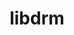 ---
title: "libdrm"
layout: cache
categories: [package, develop]
meta: {"versions": ["2.4.115"], "compilers": ["gcc@=11.1.0", "gcc@=11.3.0", "gcc@=11.4.0"], "oss": ["ubuntu20.04", "ubuntu22.04"], "platforms": ["linux"], "targets": ["x86_64_v3"], "stacks": ["e4s", "gpu-tests", "ml-linux-x86_64-rocm", "root"], "num_specs": 27, "num_specs_by_stack": {"root": 27, "e4s": 10, "gpu-tests": 5, "ml-linux-x86_64-rocm": 16}}
spec_details: [{"hash": "x6dmow5k6qibcinmmm6nyquzignmdtzg", "compiler": "gcc@=11.1.0", "versions": ["2.4.115"], "os": "ubuntu20.04", "platform": "linux", "target": "x86_64_v3", "variants": ["build_system=generic", "~docs"], "stacks": ["root", "e4s", "gpu-tests"], "size": "-", "tarball": "https://binaries.spack.io/develop/build_cache/linux-ubuntu20.04-x86_64_v3/gcc-11.1.0/libdrm-2.4.115/linux-ubuntu20.04-x86_64_v3-gcc-11.1.0-libdrm-2.4.115-x6dmow5k6qibcinmmm6nyquzignmdtzg.spack"}, {"hash": "a5kw4aynnuofxir5c6gzz52hzzxkrx2y", "compiler": "gcc@=11.1.0", "versions": ["2.4.115"], "os": "ubuntu20.04", "platform": "linux", "target": "x86_64_v3", "variants": ["build_system=generic", "~docs"], "stacks": ["root", "e4s", "gpu-tests"], "size": "-", "tarball": "https://binaries.spack.io/develop/build_cache/linux-ubuntu20.04-x86_64_v3/gcc-11.1.0/libdrm-2.4.115/linux-ubuntu20.04-x86_64_v3-gcc-11.1.0-libdrm-2.4.115-a5kw4aynnuofxir5c6gzz52hzzxkrx2y.spack"}, {"hash": "mhpyc6h3gbrg5ifpbbqpznqgnbeuec7e", "compiler": "gcc@=11.1.0", "versions": ["2.4.115"], "os": "ubuntu20.04", "platform": "linux", "target": "x86_64_v3", "variants": ["build_system=generic", "~docs"], "stacks": ["root", "e4s", "gpu-tests"], "size": "-", "tarball": "https://binaries.spack.io/develop/build_cache/linux-ubuntu20.04-x86_64_v3/gcc-11.1.0/libdrm-2.4.115/linux-ubuntu20.04-x86_64_v3-gcc-11.1.0-libdrm-2.4.115-mhpyc6h3gbrg5ifpbbqpznqgnbeuec7e.spack"}, {"hash": "yf7knlkb5plvovesfqvuo2vwoxwgqbwx", "compiler": "gcc@=11.1.0", "versions": ["2.4.115"], "os": "ubuntu20.04", "platform": "linux", "target": "x86_64_v3", "variants": ["build_system=generic", "~docs"], "stacks": ["root", "e4s", "gpu-tests"], "size": "-", "tarball": "https://binaries.spack.io/develop/build_cache/linux-ubuntu20.04-x86_64_v3/gcc-11.1.0/libdrm-2.4.115/linux-ubuntu20.04-x86_64_v3-gcc-11.1.0-libdrm-2.4.115-yf7knlkb5plvovesfqvuo2vwoxwgqbwx.spack"}, {"hash": "rxwedpuquewlszkepv2ztkcccdqhp64y", "compiler": "gcc@=11.1.0", "versions": ["2.4.115"], "os": "ubuntu20.04", "platform": "linux", "target": "x86_64_v3", "variants": ["build_system=generic", "~docs"], "stacks": ["root", "e4s"], "size": "-", "tarball": "https://binaries.spack.io/develop/build_cache/linux-ubuntu20.04-x86_64_v3/gcc-11.1.0/libdrm-2.4.115/linux-ubuntu20.04-x86_64_v3-gcc-11.1.0-libdrm-2.4.115-rxwedpuquewlszkepv2ztkcccdqhp64y.spack"}, {"hash": "crovhn4s4plctsuec4hdiu6242lugttb", "compiler": "gcc@=11.1.0", "versions": ["2.4.115"], "os": "ubuntu20.04", "platform": "linux", "target": "x86_64_v3", "variants": ["build_system=generic", "~docs"], "stacks": ["root", "e4s"], "size": "-", "tarball": "https://binaries.spack.io/develop/build_cache/linux-ubuntu20.04-x86_64_v3/gcc-11.1.0/libdrm-2.4.115/linux-ubuntu20.04-x86_64_v3-gcc-11.1.0-libdrm-2.4.115-crovhn4s4plctsuec4hdiu6242lugttb.spack"}, {"hash": "lfzcty5tc2gkdxvuk5xnysg4eckzxdiw", "compiler": "gcc@=11.1.0", "versions": ["2.4.115"], "os": "ubuntu20.04", "platform": "linux", "target": "x86_64_v3", "variants": ["build_system=generic", "~docs"], "stacks": ["root", "e4s"], "size": "-", "tarball": "https://binaries.spack.io/develop/build_cache/linux-ubuntu20.04-x86_64_v3/gcc-11.1.0/libdrm-2.4.115/linux-ubuntu20.04-x86_64_v3-gcc-11.1.0-libdrm-2.4.115-lfzcty5tc2gkdxvuk5xnysg4eckzxdiw.spack"}, {"hash": "irxxercjac55cjmntztrhh6cwyfuffwb", "compiler": "gcc@=11.1.0", "versions": ["2.4.115"], "os": "ubuntu20.04", "platform": "linux", "target": "x86_64_v3", "variants": ["build_system=generic", "~docs"], "stacks": ["root", "e4s"], "size": "-", "tarball": "https://binaries.spack.io/develop/build_cache/linux-ubuntu20.04-x86_64_v3/gcc-11.1.0/libdrm-2.4.115/linux-ubuntu20.04-x86_64_v3-gcc-11.1.0-libdrm-2.4.115-irxxercjac55cjmntztrhh6cwyfuffwb.spack"}, {"hash": "ag3mmfq6mktyfipvvli2cf7barbyehgi", "compiler": "gcc@=11.1.0", "versions": ["2.4.115"], "os": "ubuntu20.04", "platform": "linux", "target": "x86_64_v3", "variants": ["build_system=generic", "~docs"], "stacks": ["root", "gpu-tests"], "size": "-", "tarball": "https://binaries.spack.io/develop/build_cache/linux-ubuntu20.04-x86_64_v3/gcc-11.1.0/libdrm-2.4.115/linux-ubuntu20.04-x86_64_v3-gcc-11.1.0-libdrm-2.4.115-ag3mmfq6mktyfipvvli2cf7barbyehgi.spack"}, {"hash": "ydffg5fgp2uooniaacw4lzhnptjmp3fd", "compiler": "gcc@=11.4.0", "versions": ["2.4.115"], "os": "ubuntu20.04", "platform": "linux", "target": "x86_64_v3", "variants": ["build_system=generic", "~docs"], "stacks": ["root", "e4s"], "size": "-", "tarball": "https://binaries.spack.io/develop/build_cache/linux-ubuntu20.04-x86_64_v3/gcc-11.4.0/libdrm-2.4.115/linux-ubuntu20.04-x86_64_v3-gcc-11.4.0-libdrm-2.4.115-ydffg5fgp2uooniaacw4lzhnptjmp3fd.spack"}, {"hash": "c666vndf4t2fqwgqulehlwfv3k5acs3f", "compiler": "gcc@=11.4.0", "versions": ["2.4.115"], "os": "ubuntu20.04", "platform": "linux", "target": "x86_64_v3", "variants": ["build_system=generic", "~docs"], "stacks": ["root", "e4s"], "size": "-", "tarball": "https://binaries.spack.io/develop/build_cache/linux-ubuntu20.04-x86_64_v3/gcc-11.4.0/libdrm-2.4.115/linux-ubuntu20.04-x86_64_v3-gcc-11.4.0-libdrm-2.4.115-c666vndf4t2fqwgqulehlwfv3k5acs3f.spack"}, {"hash": "w22uxnartgx4lqzrf3no5dzsgcbpc6bl", "compiler": "gcc@=11.3.0", "versions": ["2.4.115"], "os": "ubuntu22.04", "platform": "linux", "target": "x86_64_v3", "variants": ["build_system=generic", "~docs"], "stacks": ["ml-linux-x86_64-rocm", "root"], "size": "-", "tarball": "https://binaries.spack.io/develop/build_cache/linux-ubuntu22.04-x86_64_v3/gcc-11.3.0/libdrm-2.4.115/linux-ubuntu22.04-x86_64_v3-gcc-11.3.0-libdrm-2.4.115-w22uxnartgx4lqzrf3no5dzsgcbpc6bl.spack"}, {"hash": "3qvnbacf7lycmd74rtp7fiarntali6oj", "compiler": "gcc@=11.3.0", "versions": ["2.4.115"], "os": "ubuntu22.04", "platform": "linux", "target": "x86_64_v3", "variants": ["build_system=generic", "~docs"], "stacks": ["ml-linux-x86_64-rocm", "root"], "size": "-", "tarball": "https://binaries.spack.io/develop/build_cache/linux-ubuntu22.04-x86_64_v3/gcc-11.3.0/libdrm-2.4.115/linux-ubuntu22.04-x86_64_v3-gcc-11.3.0-libdrm-2.4.115-3qvnbacf7lycmd74rtp7fiarntali6oj.spack"}, {"hash": "6imesl7z7kqsiwgx2mdqpnbsrtcxanu6", "compiler": "gcc@=11.3.0", "versions": ["2.4.115"], "os": "ubuntu22.04", "platform": "linux", "target": "x86_64_v3", "variants": ["build_system=generic", "~docs"], "stacks": ["ml-linux-x86_64-rocm", "root"], "size": "-", "tarball": "https://binaries.spack.io/develop/build_cache/linux-ubuntu22.04-x86_64_v3/gcc-11.3.0/libdrm-2.4.115/linux-ubuntu22.04-x86_64_v3-gcc-11.3.0-libdrm-2.4.115-6imesl7z7kqsiwgx2mdqpnbsrtcxanu6.spack"}, {"hash": "jmsoamp3seljchhbnlgduklkjxrucfbl", "compiler": "gcc@=11.3.0", "versions": ["2.4.115"], "os": "ubuntu22.04", "platform": "linux", "target": "x86_64_v3", "variants": ["build_system=generic", "~docs"], "stacks": ["ml-linux-x86_64-rocm", "root"], "size": "-", "tarball": "https://binaries.spack.io/develop/build_cache/linux-ubuntu22.04-x86_64_v3/gcc-11.3.0/libdrm-2.4.115/linux-ubuntu22.04-x86_64_v3-gcc-11.3.0-libdrm-2.4.115-jmsoamp3seljchhbnlgduklkjxrucfbl.spack"}, {"hash": "73jstd6y5visprymkmngjhqjh5xzwjgw", "compiler": "gcc@=11.3.0", "versions": ["2.4.115"], "os": "ubuntu22.04", "platform": "linux", "target": "x86_64_v3", "variants": ["build_system=generic", "~docs"], "stacks": ["ml-linux-x86_64-rocm", "root"], "size": "-", "tarball": "https://binaries.spack.io/develop/build_cache/linux-ubuntu22.04-x86_64_v3/gcc-11.3.0/libdrm-2.4.115/linux-ubuntu22.04-x86_64_v3-gcc-11.3.0-libdrm-2.4.115-73jstd6y5visprymkmngjhqjh5xzwjgw.spack"}, {"hash": "gekux6fevha3ndqiqhszqraxeoy674c2", "compiler": "gcc@=11.3.0", "versions": ["2.4.115"], "os": "ubuntu22.04", "platform": "linux", "target": "x86_64_v3", "variants": ["build_system=generic", "~docs"], "stacks": ["ml-linux-x86_64-rocm", "root"], "size": "-", "tarball": "https://binaries.spack.io/develop/build_cache/linux-ubuntu22.04-x86_64_v3/gcc-11.3.0/libdrm-2.4.115/linux-ubuntu22.04-x86_64_v3-gcc-11.3.0-libdrm-2.4.115-gekux6fevha3ndqiqhszqraxeoy674c2.spack"}, {"hash": "sctgg26fyxwfpridqhb5dzwwyo2l4tmf", "compiler": "gcc@=11.3.0", "versions": ["2.4.115"], "os": "ubuntu22.04", "platform": "linux", "target": "x86_64_v3", "variants": ["build_system=generic", "~docs"], "stacks": ["ml-linux-x86_64-rocm", "root"], "size": "-", "tarball": "https://binaries.spack.io/develop/build_cache/linux-ubuntu22.04-x86_64_v3/gcc-11.3.0/libdrm-2.4.115/linux-ubuntu22.04-x86_64_v3-gcc-11.3.0-libdrm-2.4.115-sctgg26fyxwfpridqhb5dzwwyo2l4tmf.spack"}, {"hash": "zzqnx6cqb2vcoia46f3z3qsf7h426bvj", "compiler": "gcc@=11.3.0", "versions": ["2.4.115"], "os": "ubuntu22.04", "platform": "linux", "target": "x86_64_v3", "variants": ["build_system=generic", "~docs"], "stacks": ["ml-linux-x86_64-rocm", "root"], "size": "-", "tarball": "https://binaries.spack.io/develop/build_cache/linux-ubuntu22.04-x86_64_v3/gcc-11.3.0/libdrm-2.4.115/linux-ubuntu22.04-x86_64_v3-gcc-11.3.0-libdrm-2.4.115-zzqnx6cqb2vcoia46f3z3qsf7h426bvj.spack"}, {"hash": "mdmuf3kg7se6kxj5lx5cr67dhb4yygao", "compiler": "gcc@=11.3.0", "versions": ["2.4.115"], "os": "ubuntu22.04", "platform": "linux", "target": "x86_64_v3", "variants": ["build_system=generic", "~docs"], "stacks": ["ml-linux-x86_64-rocm", "root"], "size": "-", "tarball": "https://binaries.spack.io/develop/build_cache/linux-ubuntu22.04-x86_64_v3/gcc-11.3.0/libdrm-2.4.115/linux-ubuntu22.04-x86_64_v3-gcc-11.3.0-libdrm-2.4.115-mdmuf3kg7se6kxj5lx5cr67dhb4yygao.spack"}, {"hash": "4z4sj7uxe3jx3xofypjhq6r2knnnywnx", "compiler": "gcc@=11.3.0", "versions": ["2.4.115"], "os": "ubuntu22.04", "platform": "linux", "target": "x86_64_v3", "variants": ["build_system=generic", "~docs"], "stacks": ["ml-linux-x86_64-rocm", "root"], "size": "-", "tarball": "https://binaries.spack.io/develop/build_cache/linux-ubuntu22.04-x86_64_v3/gcc-11.3.0/libdrm-2.4.115/linux-ubuntu22.04-x86_64_v3-gcc-11.3.0-libdrm-2.4.115-4z4sj7uxe3jx3xofypjhq6r2knnnywnx.spack"}, {"hash": "xtfx7xlox6zcrkws5lr2dzywzw222tin", "compiler": "gcc@=11.3.0", "versions": ["2.4.115"], "os": "ubuntu22.04", "platform": "linux", "target": "x86_64_v3", "variants": ["build_system=generic", "~docs"], "stacks": ["ml-linux-x86_64-rocm", "root"], "size": "-", "tarball": "https://binaries.spack.io/develop/build_cache/linux-ubuntu22.04-x86_64_v3/gcc-11.3.0/libdrm-2.4.115/linux-ubuntu22.04-x86_64_v3-gcc-11.3.0-libdrm-2.4.115-xtfx7xlox6zcrkws5lr2dzywzw222tin.spack"}, {"hash": "nchvd44yryd5tvyajk4cyiefyscodqqg", "compiler": "gcc@=11.3.0", "versions": ["2.4.115"], "os": "ubuntu22.04", "platform": "linux", "target": "x86_64_v3", "variants": ["build_system=generic", "~docs"], "stacks": ["ml-linux-x86_64-rocm", "root"], "size": "-", "tarball": "https://binaries.spack.io/develop/build_cache/linux-ubuntu22.04-x86_64_v3/gcc-11.3.0/libdrm-2.4.115/linux-ubuntu22.04-x86_64_v3-gcc-11.3.0-libdrm-2.4.115-nchvd44yryd5tvyajk4cyiefyscodqqg.spack"}, {"hash": "3wvthcn3xywjnps63o7qdx526iyclqzs", "compiler": "gcc@=11.3.0", "versions": ["2.4.115"], "os": "ubuntu22.04", "platform": "linux", "target": "x86_64_v3", "variants": ["build_system=generic", "~docs"], "stacks": ["ml-linux-x86_64-rocm", "root"], "size": "-", "tarball": "https://binaries.spack.io/develop/build_cache/linux-ubuntu22.04-x86_64_v3/gcc-11.3.0/libdrm-2.4.115/linux-ubuntu22.04-x86_64_v3-gcc-11.3.0-libdrm-2.4.115-3wvthcn3xywjnps63o7qdx526iyclqzs.spack"}, {"hash": "ovdtffvzlkpolwwhxykqhtd3tksnlnu7", "compiler": "gcc@=11.3.0", "versions": ["2.4.115"], "os": "ubuntu22.04", "platform": "linux", "target": "x86_64_v3", "variants": ["build_system=generic", "~docs"], "stacks": ["ml-linux-x86_64-rocm", "root"], "size": "-", "tarball": "https://binaries.spack.io/develop/build_cache/linux-ubuntu22.04-x86_64_v3/gcc-11.3.0/libdrm-2.4.115/linux-ubuntu22.04-x86_64_v3-gcc-11.3.0-libdrm-2.4.115-ovdtffvzlkpolwwhxykqhtd3tksnlnu7.spack"}, {"hash": "m7xqyloymrnttdg6sg4kgaovxphzab7j", "compiler": "gcc@=11.3.0", "versions": ["2.4.115"], "os": "ubuntu22.04", "platform": "linux", "target": "x86_64_v3", "variants": ["build_system=generic", "~docs"], "stacks": ["ml-linux-x86_64-rocm", "root"], "size": "-", "tarball": "https://binaries.spack.io/develop/build_cache/linux-ubuntu22.04-x86_64_v3/gcc-11.3.0/libdrm-2.4.115/linux-ubuntu22.04-x86_64_v3-gcc-11.3.0-libdrm-2.4.115-m7xqyloymrnttdg6sg4kgaovxphzab7j.spack"}, {"hash": "7jlha2m2t7helf24w6msg5dt7ttpfijo", "compiler": "gcc@=11.4.0", "versions": ["2.4.115"], "os": "ubuntu22.04", "platform": "linux", "target": "x86_64_v3", "variants": ["build_system=generic", "~docs"], "stacks": ["ml-linux-x86_64-rocm", "root"], "size": "-", "tarball": "https://binaries.spack.io/develop/build_cache/linux-ubuntu22.04-x86_64_v3/gcc-11.4.0/libdrm-2.4.115/linux-ubuntu22.04-x86_64_v3-gcc-11.4.0-libdrm-2.4.115-7jlha2m2t7helf24w6msg5dt7ttpfijo.spack"}]
---